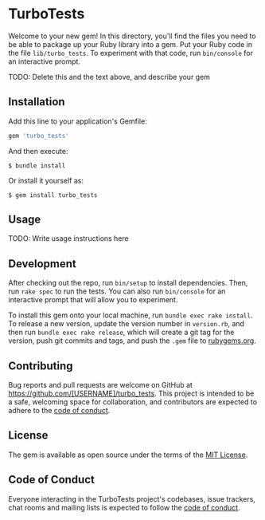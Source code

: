 # TurboTests

Welcome to your new gem! In this directory, you'll find the files you need to be able to package up your Ruby library into a gem. Put your Ruby code in the file `lib/turbo_tests`. To experiment with that code, run `bin/console` for an interactive prompt.

TODO: Delete this and the text above, and describe your gem

## Installation

Add this line to your application's Gemfile:

```ruby
gem 'turbo_tests'
```

And then execute:

    $ bundle install

Or install it yourself as:

    $ gem install turbo_tests

## Usage

TODO: Write usage instructions here

## Development

After checking out the repo, run `bin/setup` to install dependencies. Then, run `rake spec` to run the tests. You can also run `bin/console` for an interactive prompt that will allow you to experiment.

To install this gem onto your local machine, run `bundle exec rake install`. To release a new version, update the version number in `version.rb`, and then run `bundle exec rake release`, which will create a git tag for the version, push git commits and tags, and push the `.gem` file to [rubygems.org](https://rubygems.org).

## Contributing

Bug reports and pull requests are welcome on GitHub at https://github.com/[USERNAME]/turbo_tests. This project is intended to be a safe, welcoming space for collaboration, and contributors are expected to adhere to the [code of conduct](https://github.com/[USERNAME]/turbo_tests/blob/master/CODE_OF_CONDUCT.md).


## License

The gem is available as open source under the terms of the [MIT License](https://opensource.org/licenses/MIT).

## Code of Conduct

Everyone interacting in the TurboTests project's codebases, issue trackers, chat rooms and mailing lists is expected to follow the [code of conduct](https://github.com/[USERNAME]/turbo_tests/blob/master/CODE_OF_CONDUCT.md).

